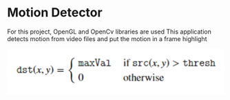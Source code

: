 ﻿# Motion Detector

For this project, OpenGL and OpenCv libraries are used
This application detects motion from video files and put the motion in a frame highlight 

![alt text](https://github.com/berkeliboz/Motion-Detector/blob/master/images/Capture.PNG)



